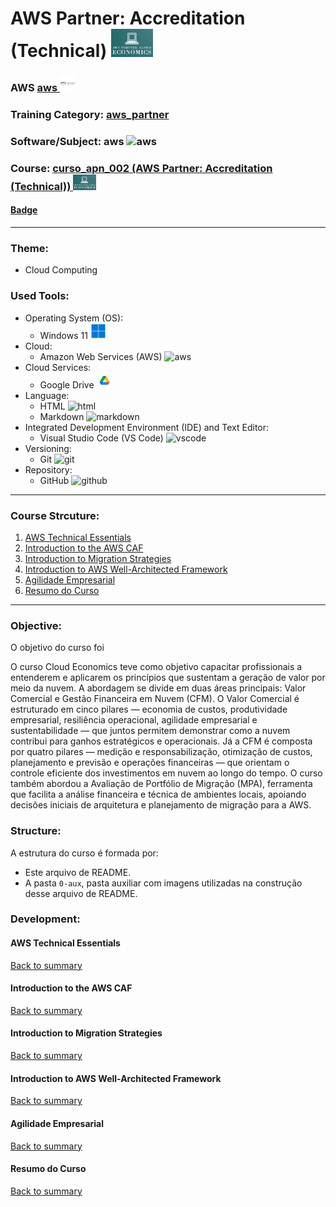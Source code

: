 # AWS Partner: Accreditation (Technical)   <img src="./0-aux/logo_course.png" alt="curso_apn_002" width="auto" height="45">

### AWS <a href="../../">aws   <img src="https://github.com/PedroHeeger/main/blob/main/0-aux/logos/plataforma/aws_skill_builder.png" alt="aws_skill_builder" width="auto" height="25"></a>
### Training Category: <a href="../../aws_partner/">aws_partner</a>
### Software/Subject: aws   <img src="https://cdn.jsdelivr.net/gh/devicons/devicon@latest/icons/amazonwebservices/amazonwebservices-original-wordmark.svg" alt="aws" width="auto" height="25">
### Course: <a href="./">curso_apn_002 (AWS Partner: Accreditation (Technical))   <img src="./0-aux/logo_course.png" alt="curso_apn_002" width="auto" height="25"></a>

#### <a href="https://www.credly.com/badges/9d6fd8e2-9d1b-4db5-b600-c37bceb8867d/public_url">Badge</a>

---

### Theme:
- Cloud Computing

### Used Tools:
- Operating System (OS): 
  - Windows 11   <img src="https://github.com/PedroHeeger/main/blob/main/0-aux/logos/software/windows11.png" alt="windows11" width="auto" height="25">
- Cloud:
  - Amazon Web Services (AWS)   <img src="https://cdn.jsdelivr.net/gh/devicons/devicon@latest/icons/amazonwebservices/amazonwebservices-original-wordmark.svg" alt="aws" width="auto" height="25">
- Cloud Services:
  - Google Drive   <img src="https://github.com/PedroHeeger/main/blob/main/0-aux/logos/software/google_drive.png" alt="google_drive" width="auto" height="25">
- Language:
  - HTML   <img src="https://cdn.jsdelivr.net/gh/devicons/devicon/icons/html5/html5-original.svg" alt="html" width="auto" height="25">
  - Markdown   <img src="https://cdn.jsdelivr.net/gh/devicons/devicon/icons/markdown/markdown-original.svg" alt="markdown" width="auto" height="25">
- Integrated Development Environment (IDE) and Text Editor:
  - Visual Studio Code (VS Code)   <img src="https://cdn.jsdelivr.net/gh/devicons/devicon/icons/vscode/vscode-original.svg" alt="vscode" width="auto" height="25">
- Versioning: 
  - Git   <img src="https://cdn.jsdelivr.net/gh/devicons/devicon/icons/git/git-original.svg" alt="git" width="auto" height="25">
- Repository:
  - GitHub   <img src="https://cdn.jsdelivr.net/gh/devicons/devicon/icons/github/github-original.svg" alt="github" width="auto" height="25">

---

<a name="item0"><h3>Course Strcuture:</h3></a>


1. <a href="#item01">AWS Technical Essentials</a><br>
2. <a href="#item02">Introduction to the AWS CAF</a><br>
3. <a href="#item03">Introduction to Migration Strategies</a><br>
4. <a href="#item04">Introduction to AWS Well-Architected Framework</a><br>
5. <a href="#item05">Agilidade Empresarial</a><br>
6. <a href="#item09">Resumo do Curso</a><br>

---

### Objective:
O objetivo do curso foi

O curso Cloud Economics teve como objetivo capacitar profissionais a entenderem e aplicarem os princípios que sustentam a geração de valor por meio da nuvem. A abordagem se divide em duas áreas principais: Valor Comercial e Gestão Financeira em Nuvem (CFM). O Valor Comercial é estruturado em cinco pilares — economia de custos, produtividade empresarial, resiliência operacional, agilidade empresarial e sustentabilidade — que juntos permitem demonstrar como a nuvem contribui para ganhos estratégicos e operacionais. Já a CFM é composta por quatro pilares — medição e responsabilização, otimização de custos, planejamento e previsão e operações financeiras — que orientam o controle eficiente dos investimentos em nuvem ao longo do tempo. O curso também abordou a Avaliação de Portfólio de Migração (MPA), ferramenta que facilita a análise financeira e técnica de ambientes locais, apoiando decisões iniciais de arquitetura e planejamento de migração para a AWS.

### Structure:
A estrutura do curso é formada por:
- Este arquivo de README.
- A pasta `0-aux`, pasta auxiliar com imagens utilizadas na construção desse arquivo de README. 

### Development:
<a name="item01"><h4>AWS Technical Essentials</h4></a>[Back to summary](#item0)






<a name="item02"><h4>Introduction to the AWS CAF</h4></a>[Back to summary](#item0)






<a name="item03"><h4>Introduction to Migration Strategies</h4></a>[Back to summary](#item0)





<a name="item04"><h4>Introduction to AWS Well-Architected Framework</h4></a>[Back to summary](#item0)






<a name="item05"><h4>Agilidade Empresarial</h4></a>[Back to summary](#item0)







<a name="item06"><h4>Resumo do Curso</h4></a>[Back to summary](#item0)

